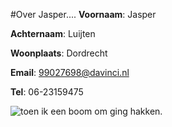 #Over Jasper....
**Voornaam**: Jasper

**Achternaam**: Luijten

**Woonplaats**: Dordrecht

**Email**: [99027698@davinci.nl](99027698@davinci.nl)

**Tel**: 06-23159475


![toen ik een boom om ging hakken.](https://lh6.googleusercontent.com/-5d2SFMeRqRQ/AAAAAAAAAAI/AAAAAAAAAR8/7y2-Zj_uYf0/photo.jpg)